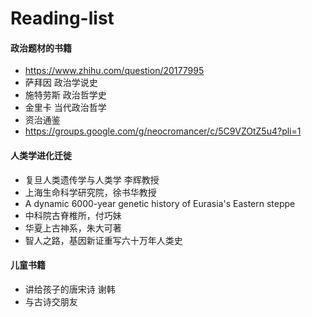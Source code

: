 # Reading-list
#### 政治题材的书籍
- https://www.zhihu.com/question/20177995
- 萨拜因 政治学说史
- 施特劳斯 政治哲学史
- 金里卡 当代政治哲学
- 资治通鉴
- https://groups.google.com/g/neocromancer/c/5C9VZOtZ5u4?pli=1
#### 人类学进化迁徙
- 复旦人类遗传学与人类学 李辉教授
- 上海生命科学研究院，徐书华教授 
- A dynamic 6000-year genetic history of Eurasia's Eastern steppe
- 中科院古脊椎所，付巧妹
- 华夏上古神系，朱大可著
- 智人之路，基因新证重写六十万年人类史

#### 儿童书籍
- 讲给孩子的唐宋诗 谢韩
- 与古诗交朋友
